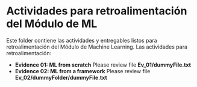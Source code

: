 # Actividades para retroalimentación del Módulo de ML

Este folder contiene las actividades y entregables listos para retroalimentación del Módulo de Machine Learning. Las actividades para retroalimentación: 

 * **Evidence 01: ML from scratch** Please review file **Ev_01/dummyFile.txt**
 * **Evidence 02: ML from a framework** Please review file **Ev_02/dummyFolder/dummyFile.txt**
